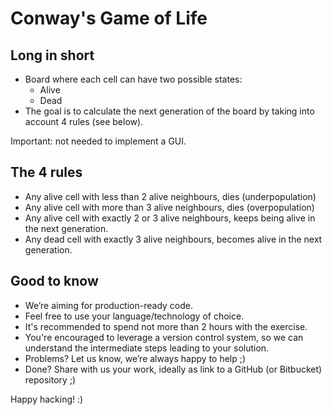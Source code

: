 # Conway's Game of Life

## Long in short

* Board where each cell can have two possible states:
  * Alive
  * Dead
* The goal is to calculate the next generation of the board by taking into account 4 rules (see below).

Important: not needed to implement a GUI.

## The 4 rules

* Any alive cell with less than 2 alive neighbours, dies (underpopulation)
* Any alive cell with more than 3 alive neighbours, dies (overpopulation)
* Any alive cell with exactly 2 or 3 alive neighbours, keeps being alive in the next generation.
* Any dead cell with exactly 3 alive neighbours, becomes alive in the next generation.

## Good to know

* We’re aiming for production-ready code.
* Feel free to use your language/technology of choice.
* It's recommended to spend not more than 2 hours with the exercise.
* You're encouraged to leverage a version control system, so we can understand the intermediate steps leading to your solution.
* Problems? Let us know, we’re always happy to help ;)
* Done? Share with us your work, ideally as link to a GitHub (or Bitbucket) repository ;)

Happy hacking! :)
